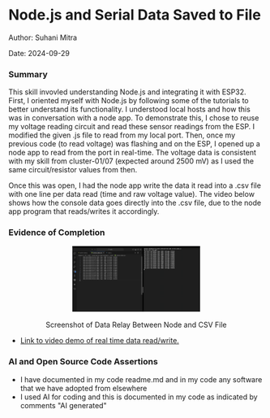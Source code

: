 #  Node.js and Serial Data Saved to File

Author: Suhani Mitra

Date: 2024-09-29

### Summary

This skill invovled understanding Node.js and integrating it with ESP32. First, I oriented myself with Node.js by following some of the tutorials to better understand its functionality. I understood local hosts and how this was in conversation with a node app. To demonstrate this, I chose to reuse my voltage reading circuit and read these sensor readings from the ESP. I modified the given .js file to read from my local port. Then, once my previous code (to read voltage) was flashing and on the ESP, I opened up a node app to read from the port in real-time. The voltage data is consistent with my skill from cluster-01/07 (expected around 2500 mV) as I used the same circuit/resistor values from then.

Once this was open, I had the node app write the data it read into a .csv file with one line per data read (time and raw voltage value). The video below shows how the console data goes directly into the .csv file, due to the node app program that reads/writes it accordingly.

### Evidence of Completion
<p align="center">
<img src="./images/node_data.png" width="50%">
</p>
<p align="center">
Screenshot of Data Relay Between Node and CSV File
</p>

- [Link to video demo of real time data read/write.](https://drive.google.com/file/d/1CNmMBUWHi86dd9RkDENi_pWoV68ZBcyp/view?usp=drive_link)

### AI and Open Source Code Assertions

- I have documented in my code readme.md and in my code any
software that we have adopted from elsewhere
- I used AI for coding and this is documented in my code as
indicated by comments "AI generated" 



